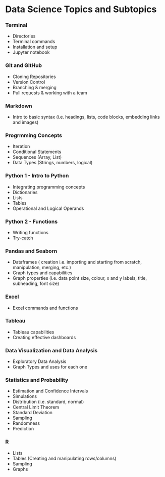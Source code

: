 # Data Science Topics and Subtopics

### Terminal
- Directories
- Terminal commands
- Installation and setup
- Jupyter notebook

### Git and GitHub
- Cloning Repositories
- Version Control
- Branching & merging
- Pull requests & working with a team

### Markdown
- Intro to basic syntax (i.e. headings, lists, code blocks, embedding links and images)

### Progrmming Concepts
- Iteration
- Conditional Statements
- Sequences (Array, List)
- Data Types (Strings, numbers, logical)

### Python 1 - Intro to Python
- Integrating programming concepts
- Dictionaries
- Lists
- Tables
- Operational and Logical Operands

### Python 2 - Functions
- Writing functions
- Try-catch

### Pandas and Seaborn
- Dataframes ( creation i.e. importing and starting from scratch, manipulation, merging, etc.)
- Graph types and capabilities
- Graph properties (i.e. data point size, colour, x and y labels, title, subheading, font size)

### Excel
- Excel commands and functions

### Tableau
- Tableau capabilities
- Creating effective dashboards 

### Data Visualization and Data Analysis
- Exploratory Data Analysis
- Graph Types and uses for each one

### Statistics and Probability
- Estimation and Confidence Intervals
- Simulations
- Distribution (i.e. standard, normal)
- Central Limit Theorem
- Standard Deviation
- Sampling
- Randomness
- Prediction

### R
- Lists
- Tables (Creating and manipulating rows/columns)
- Sampling
- Graphs

